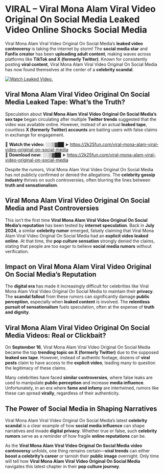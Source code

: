 # VIRAL – Viral Mona Alam Viral Video Original On Social Media Leaked Video Online Shocks Social Media 

Viral Mona Alam Viral Video Original On Social Media’s **leaked video controversy** is taking the internet by storm! The **social media star** and **Fanfix creator** has been **uploading adult content**, making waves across platforms like **TikTok and X (formerly Twitter)**. Known for consistently posting **viral content**, Viral Mona Alam Viral Video Original On Social Media has now found themselves at the center of a **celebrity scandal**.  

[![Watch Leaked Video.](https://miro.medium.com/v2/resize:fit:828/format:webp/1*cilzJN44JGOrTw9NJCrNHA.gif "Watch Leaked Video")](https://2k25fun.com/viral-mona-alam-viral-video-original-on-social-media)

## **Viral Mona Alam Viral Video Original On Social Media Leaked Tape: What’s the Truth?**  
Speculation about **Viral Mona Alam Viral Video Original On Social Media’s sex tape** began circulating after multiple **Twitter trends** suggested that the video was available online. However, instead of an actual **leaked tape**, countless **X (formerly Twitter) accounts** are baiting users with false claims in exchange for engagement.  

🔹 **Watch the video:** ░░▒▓██ ➤ https://2k25fun.com/viral-mona-alam-viral-video-original-on-social-media  
🔹 **Download now:** ░░▒▓██ ➤ https://2k25fun.com/viral-mona-alam-viral-video-original-on-social-media  

Despite the rumors, Viral Mona Alam Viral Video Original On Social Media has not publicly confirmed or denied the allegations. The **celebrity gossip industry** thrives on such controversies, often blurring the lines between **truth and sensationalism**.  

## **Viral Mona Alam Viral Video Original On Social Media and Past Controversies**  
This isn’t the first time **Viral Mona Alam Viral Video Original On Social Media’s reputation** has been tested by **internet speculation**. Back in **July 2024**, a similar **celebrity rumor** emerged, falsely claiming that Viral Mona Alam Viral Video Original On Social Media had an **explicit video leaked online**. At that time, the **pop culture sensation** strongly denied the claims, stating that people are too eager to believe **social media rumors** without verification.  

## **Impact on Viral Mona Alam Viral Video Original On Social Media’s Reputation**  
The **digital era** has made it increasingly difficult for celebrities like Viral Mona Alam Viral Video Original On Social Media to maintain their **privacy**. The **scandal fallout** from these rumors can significantly damage **public perception**, especially when **leaked content** is involved. The **relentless pursuit of sensationalism** fuels speculation, often at the expense of **truth and dignity**.  

## **Viral Mona Alam Viral Video Original On Social Media Videos: Real or Clickbait?**  
On **September 16**, Viral Mona Alam Viral Video Original On Social Media became the top **trending topic on X (formerly Twitter)** due to the supposed **leaked sex tape**. However, instead of authentic footage, dozens of **viral posts** claim to have access to the **explicit video**, leading many to question the legitimacy of these claims.  

Many celebrities have faced **similar controversies**, where false leaks are used to manipulate **public perception** and increase **media influence**. Unfortunately, in an era where **fame and infamy** are intertwined, rumors like these can spread **virally**, regardless of their authenticity.  

## **The Power of Social Media in Shaping Narratives**  
Viral Mona Alam Viral Video Original On Social Media’s latest **celebrity scandal** is a clear example of how **social media influence** can shape narratives and invade **digital privacy**. Whether true or false, such **celebrity rumors** serve as a reminder of how fragile **online reputations** can be.  

As the **Viral Mona Alam Viral Video Original On Social Media video controversy** unfolds, one thing remains certain—**viral trends** can either **boost a celebrity’s career** or tarnish their **public image** overnight. Only time will tell how **Viral Mona Alam Viral Video Original On Social Media** navigates this latest chapter in their **pop culture journey**. 